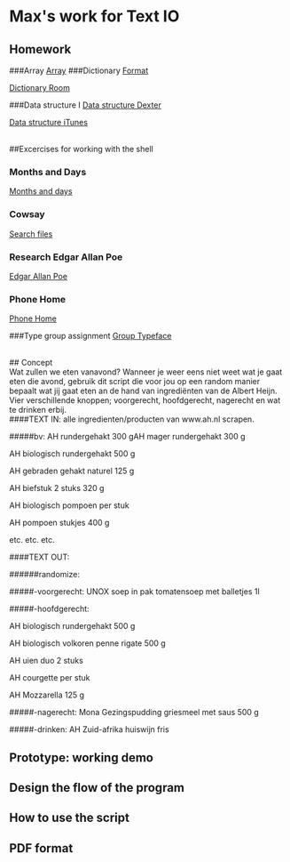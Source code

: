 # Max's work for Text IO 

## Homework
###Array
[Array](array.pv)
###Dictionary
[Format](format.py)

[Dictionary Room](my_room_data.py)

###Data structure I
[Data structure Dexter](dexter_library.py)

[Data structure iTunes](itunes_library.py)

<br>
##Excercises for working with the shell

### Months and Days
[Months and days](months_and_days.md) 

### Cowsay
[Search files](cowsay.md)

### Research Edgar Allan Poe
[Edgar Allan Poe](download_poe.md)

### Phone Home
[Phone Home](phone_home.md)

###Type group assignment
[Group Typeface](typeface.py)

<br>
## Concept
<br>
Wat zullen we eten vanavond?
Wanneer je weer eens niet weet wat je gaat eten die avond, gebruik dit script die voor jou op een random manier bepaalt wat jij gaat eten an de hand van ingrediënten van de Albert Heijn. Vier verschillende knoppen; voorgerecht, hoofdgerecht, nagerecht en wat te drinken erbij. 

<br>
####TEXT IN:
alle ingredienten/producten van www.ah.nl scrapen.

#####bv: 
AH rundergehakt 300 gAH mager rundergehakt 300 g

AH biologisch rundergehakt 500 g

AH gebraden gehakt naturel 125 g

AH biefstuk 2 stuks 320 g

AH biologisch pompoen per stuk

AH pompoen stukjes 400 g

etc. etc. etc.

####TEXT OUT:

######randomize:

#####-voorgerecht:
UNOX soep in pak tomatensoep met balletjes 1l

#####-hoofdgerecht: 

AH biologisch rundergehakt 500 g

AH biologisch volkoren penne rigate 500 g

AH uien duo 2 stuks

AH courgette per stuk

AH Mozzarella 125 g

#####-nagerecht:
Mona Gezingspudding griesmeel met saus 500 g

#####-drinken:
AH Zuid-afrika huiswijn fris


## Prototype: working demo

## Design the flow of the program

## How to use the script

## PDF format 
			
